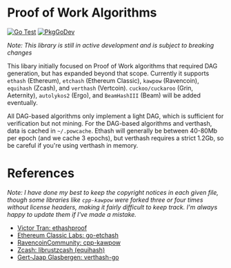 # Proof of Work Algorithms

[![Go Test](https://github.com/sencha-dev/go-pow/actions/workflows/go.yml/badge.svg)](https://github.com/sencha-dev/go-pow/actions/workflows/go.yml)
[![PkgGoDev](https://pkg.go.dev/badge/github.com/sencha-dev/go-pow)](https://pkg.go.dev/github.com/sencha-dev/go-pow?tab=doc)

*Note: This library is still in active development and is
subject to breaking changes*

This libary initially focused on Proof of Work algorithms that required DAG generation,
but has expanded beyond that scope. Currently it supports `ethash` (Ethereum), `etchash`
(Ethereum Classic), `kawpow` (Ravencoin), `equihash` (Zcash), and `verthash` (Vertcoin).
`cuckoo/cuckaroo` (Grin, Aeternity), `autolykos2` (Ergo), and `BeamHashIII` (Beam) will
be added eventually.

All DAG-based algorithms only implement a light DAG, which is sufficient for verification
but not mining. For the DAG-based algorithms and verthash, data is cached in `~/.powcache`.
Ethash will generally be between 40-80Mb per epoch (and we cache 3 epochs), but verthash
requires a strict 1.2Gb, so be careful if you're using verthash in memory. 

# References

*Note: I have done my best to keep the copyright notices in each given file, though
some libraries like `cpp-kawpow` were forked three or four times without license headers,
making it fairly difficult to keep track. I'm always happy to update them if I've made
a mistake.*

  - [Victor Tran: ethashproof](https://github.com/tranvictor/ethashproof)
  - [Ethereum Classic Labs: go-etchash](https://github.com/etclabscore/go-etchash)
  - [RavencoinCommunity: cpp-kawpow](https://github.com/RavenCommunity/cpp-kawpow/)
  - [Zcash: librustzcash (equihash)](https://github.com/zcash/librustzcash/tree/master/components/equihash)
  - [Gert-Jaap Glasbergen: verthash-go](https://github.com/gertjaap/verthash-go/)